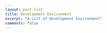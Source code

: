 ```yaml
---
layout: post-list
title: Development Environment
excerpt: "A List of Development Environment"
comments: false
---
```

